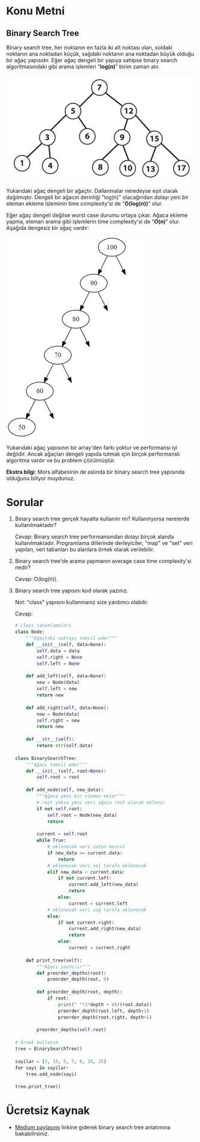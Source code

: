 # Konu Metni

## Binary Search Tree

Binary search tree, her noktanın en fazla iki alt noktası olan, soldaki noktanın ana noktadan küçük, sağdaki noktanın ana noktadan büyük olduğu bir ağaç yapısıdır. Eğer ağaç dengeli bir yapıya sahipse binary search algoritmasındaki gibi arama işlemleri "**log(n)**" birim zaman alır. 



![](https://raw.githubusercontent.com/yigitatesh/Kodluyoruz/main/figures/veri-yapilari-algoritmalar/binary_search_tree.jpg)

Yukarıdaki ağaç dengeli bir ağaçtır. Dallanmalar neredeyse eşit olarak dağılmıştır. Dengeli bir ağacın derinliği "log(n)" olacağından dolayı yeni bir eleman ekleme işleminin time complexity'si de "**O(log(n))**" olur.

Eğer ağaç dengeli değilse worst case durumu ortaya çıkar. Ağaca ekleme yapma, eleman arama gibi işlemlerin time complexity'si de "**O(n)**" olur. Aşağıda dengesiz bir ağaç vardır:

![](https://raw.githubusercontent.com/yigitatesh/Kodluyoruz/main/figures/veri-yapilari-algoritmalar/unbalanced_binary_search_tree.jpg)

Yukarıdaki ağaç yapısının bir array'den farkı yoktur ve performansı iyi değildir. Ancak ağaçları dengeli yapıda tutmak için birçok performanslı algoritma vardır ve bu problem çözülmüştür.

**Ekstra bilgi**: Mors alfabesinin de aslında bir binary search tree yapısında olduğunu biliyor muydunuz.



# Sorular

1. Binary search tree gerçek hayatta kullanılır mı? Kullanılıyorsa nerelerde kullanılmaktadır?

   Cevap: Binary search tree performansından dolayı birçok alanda kullanılmaktadır. Programlama dillerinde derleyiciler, "map" ve "set" veri yapıları, veri tabanları bu alanlara örnek olarak verilebilir.

2. Binary search tree'de arama yapmanın average case time complexity'si nedir?

   Cevap: O(log(n)).

3. Binary search tree yapısını kod olarak yazınız.

   Not: "class" yapısını kullanmanız size yardımcı olabilir.

   Cevap:

   ````python
   # Class tanımlamaları
   class Node:
       """Ağaçtaki noktayı temsil eder"""
       def __init__(self, data=None):
           self.data = data
           self.right = None
           self.left = None
       
       def add_left(self, data=None):
           new = Node(data)
           self.left = new
           return new
       
       def add_right(self, data=None):
           new = Node(data)
           self.right = new
           return new
       
       def __str__(self):
           return str(self.data)
   
   class BinarySearchTree:
       """Ağacı temsil eder"""
       def __init__(self, root=None):
           self.root = root
       
       def add_node(self, new_data):
           """Ağaca yeni bir eleman ekler"""
           # root yoksa yeni veri ağaca root olarak eklenir
           if not self.root:
               self.root = Node(new_data)
               return
           
           current = self.root
           while True:
               # eklenecek veri zaten mevcut
               if new_data == current.data:
                   return
               # eklenecek veri sol tarafa eklenecek
               elif new_data < current.data:
                   if not current.left:
                       current.add_left(new_data)
                       return
                   else:
                       current = current.left
               # eklenecek veri sağ tarafa eklenecek
               else:
                   if not current.right:
                       current.add_right(new_data)
                       return
                   else:
                       current = current.right
       
       def print_tree(self):
           """Ağacı yazdırır"""
           def preorder_depths(root):
               preorder_depth(root, 0)
   
           def preorder_depth(root, depth):
               if root:
                   print(" "*2*depth + str(root.data))
                   preorder_depth(root.left, depth+1)
                   preorder_depth(root.right, depth+1)
           
           preorder_depths(self.root)
   
   # Örnek kullanım
   tree = BinarySearchTree()
   
   sayilar = [3, 15, 5, 7, 8, 20, 25]
   for sayi in sayilar:
       tree.add_node(sayi)
       
   tree.print_tree()
   ````

   

# Ücretsiz Kaynak

* [Medium paylaşımı](https://tsafaelmali.medium.com/binary-search-tree-nedir-2e6fb0621d9) linkine giderek binary search tree anlatımına bakabilirsiniz.

